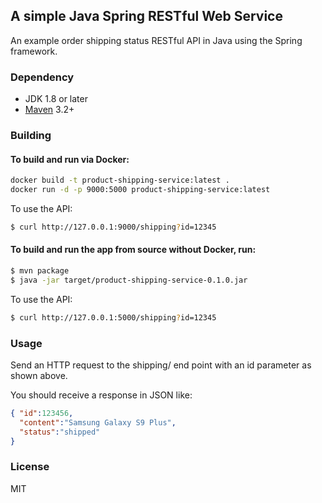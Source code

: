 ## A simple Java Spring RESTful Web Service

An example order shipping status RESTful API in Java using the Spring framework.

### Dependency
- JDK 1.8 or later
- [Maven](https://maven.apache.org/) 3.2+

### Building

#### To build and run via Docker:

```bash
docker build -t product-shipping-service:latest .
docker run -d -p 9000:5000 product-shipping-service:latest
```

To use the API:

```bash
$ curl http://127.0.0.1:9000/shipping?id=12345
```

#### To build and run the app from source without Docker, run:

```bash
$ mvn package
$ java -jar target/product-shipping-service-0.1.0.jar
```

To use the API:

```bash
$ curl http://127.0.0.1:5000/shipping?id=12345
```

### Usage
Send an HTTP request to the shipping/ end point with an id parameter as shown above.

You should receive a response in JSON like:

```json
{ "id":123456,
  "content":"Samsung Galaxy S9 Plus",
  "status":"shipped"
}
```

### License
MIT
